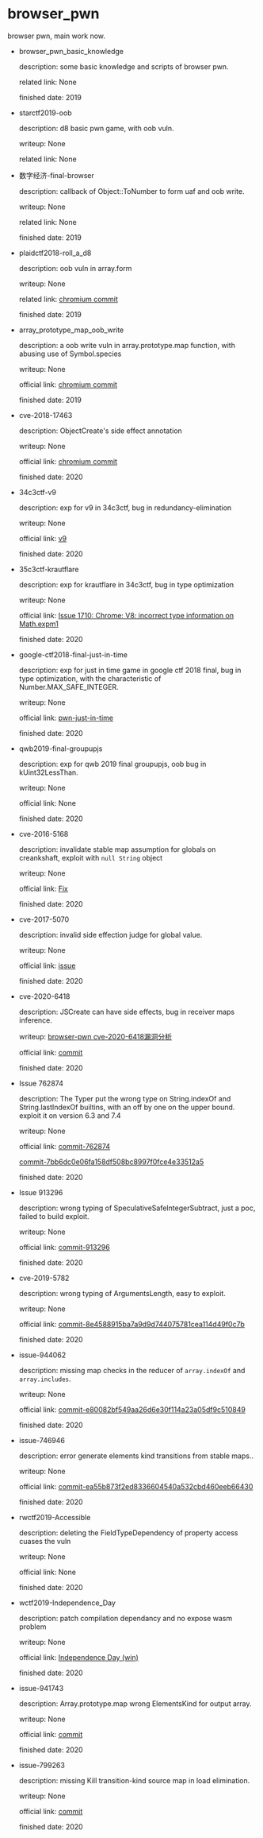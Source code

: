 # browser_pwn
browser pwn, main work now.

* browser_pwn_basic_knowledge

    description: some basic knowledge and scripts of browser pwn.

    related link: None

    finished date: 2019

* starctf2019-oob

    description: d8 basic pwn game, with oob vuln.

    writeup: None

    related link: None

* 数字经济-final-browser

    description: callback of Object::ToNumber to form uaf and oob write.

    writeup: None

    related link: None

    finished date: 2019

* plaidctf2018-roll_a_d8

    description: oob vuln in array.form

    writeup: None

    related link: [chromium commit](https://chromium.googlesource.com/v8/v8.git/+/b5da57a06de8791693c248b7aafc734861a3785d)

    finished date: 2019

* array_prototype_map_oob_write

    description: a oob write vuln in array.prototype.map function, with abusing use of Symbol.species

    writeup: None

    official link: [chromium commit](https://chromium.googlesource.com/v8/v8.git/+/192984ea88badc0c02e22e528b1243a9efa46f90)

    finished date: 2019

* cve-2018-17463

    description: ObjectCreate's side effect annotation

    writeup: None

    official link: [chromium commit](https://chromium.googlesource.com/v8/v8.git/+/52a9e67a477bdb67ca893c25c145ef5191976220)

    finished date: 2020

* 34c3ctf-v9

    description: exp for v9 in 34c3ctf, bug in redundancy-elimination

    writeup: None

    official link: [v9](https://github.com/saelo/v9)

    finished date: 2020

* 35c3ctf-krautflare

    description: exp for krautflare in 34c3ctf, bug in type optimization

    writeup: None

    official link: [Issue 1710: Chrome: V8: incorrect type information on Math.expm1](https://bugs.chromium.org/p/project-zero/issues/detail?id=1710)

    finished date: 2020

* google-ctf2018-final-just-in-time

    description: exp for just in time game in google ctf 2018 final, bug in type optimization, with the characteristic of Number.MAX_SAFE_INTEGER.

    writeup: None

    official link: [pwn-just-in-time](https://github.com/google/google-ctf/tree/master/2018/finals/pwn-just-in-time)

    finished date: 2020

* qwb2019-final-groupupjs

    description: exp for qwb 2019 final groupupjs, oob bug in kUint32LessThan.

    writeup: None

    official link: None

    finished date: 2020

* cve-2016-5168

    description: invalidate stable map assumption for globals on creankshaft, exploit with `null String` object

    writeup: None

    official link: [Fix](https://chromium.googlesource.com/v8/v8/+/2bd7464ec1efc9eb24a38f7400119a5f2257f6e6)

    finished date: 2020

* cve-2017-5070

    description: invalid side effection judge for global value.

    writeup: None

    official link: [issue](https://bugs.chromium.org/p/chromium/issues/detail?id=722756)

    finished date: 2020

* cve-2020-6418

    description: JSCreate can have side effects, bug in receiver maps inference.

    writeup: [browser-pwn cve-2020-6418漏洞分析](https://ray-cp.github.io/archivers/browser-pwn-cve-2020-6418%E6%BC%8F%E6%B4%9E%E5%88%86%E6%9E%90)

    official link: [commit](https://chromium.googlesource.com/v8/v8/+/fb0a60e15695466621cf65932f9152935d859447)

    finished date: 2020

* Issue 762874

    description: The Typer put the wrong type on String.indexOf and String.lastIndexOf builtins, with an off by one on the upper bound. exploit it on version 6.3 and 7.4

    writeup: None

    official link: [commit-762874](https://chromium.googlesource.com/v8/v8.git/+/b8f144ec4fd1cd808f0d883668f355498b56d7fa)
    
    [commit-7bb6dc0e06fa158df508bc8997f0fce4e33512a5](https://chromium.googlesource.com/v8/v8.git/+/7bb6dc0e06fa158df508bc8997f0fce4e33512a5)


    finished date: 2020

* Issue 913296

    description: wrong typing of SpeculativeSafeIntegerSubtract, just a poc, failed to build exploit.

    writeup: None

    official link: [commit-913296](https://chromium.googlesource.com/v8/v8/+/413c2e787197063abd8435d9692355eb8693ad39)

    finished date: 2020

* cve-2019-5782

    description: wrong typing of ArgumentsLength, easy to exploit.

    writeup: None

    official link: [commit-8e4588915ba7a9d9d744075781cea114d49f0c7b](https://chromium.googlesource.com/v8/v8/+/8e4588915ba7a9d9d744075781cea114d49f0c7b)

    finished date: 2020

* issue-944062

    description: missing map checks in the reducer of `array.indexOf` and `array.includes`.

    writeup: None

    official link: [commit-e80082bf549aa26d6e30f114a23a05df9c510849](https://chromium.googlesource.com/v8/v8.git/+/e80082bf549aa26d6e30f114a23a05df9c510849)

    finished date: 2020


* issue-746946

    description: error generate elements kind transitions from stable maps..

    writeup: None

    official link: [commit-ea55b873f2ed8336604540a532cbd460eeb66430](https://chromium.googlesource.com/v8/v8/+/ea55b873f2ed8336604540a532cbd460eeb66430)

    finished date: 2020

* rwctf2019-Accessible

    description: deleting the FieldTypeDependency of property access cuases the vuln

    writeup: None

    official link: None

    finished date: 2020

* wctf2019-Independence_Day

    description: patch compilation dependancy and no expose wasm problem

    writeup: None

    official link: [Independence Day (win)](https://drive.google.com/drive/folders/1IxYMgG6WWiwJoh8ARtq8Ary9CKrXHQhx)

    finished date: 2020

* issue-941743

    description: Array.prototype.map wrong ElementsKind for output array.

    writeup: None

    official link: [commit](https://chromium.googlesource.com/v8/v8/+/96de5eeba9b461a2d405dcfa448901c9582f3f07)

    finished date: 2020

* issue-799263

    description: missing Kill transition-kind source map in load elimination.

    writeup: None

    official link: [commit](https://chromium.googlesource.com/v8/v8/+/6b30393536c44943076739e2eaf00f0a34c2d2c9)

    finished date: 2020



